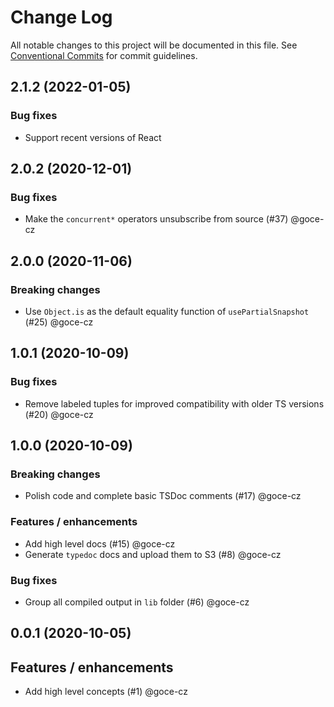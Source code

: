 # Change Log

All notable changes to this project will be documented in this file.
See [Conventional Commits](https://conventionalcommits.org) for commit guidelines.

## 2.1.2 (2022-01-05)

### Bug fixes

- Support recent versions of React

## 2.0.2 (2020-12-01)

### Bug fixes

- Make the `concurrent*` operators unsubscribe from source (#37) @goce-cz

## 2.0.0 (2020-11-06)

### Breaking changes

- Use `Object.is` as the default equality function of `usePartialSnapshot` (#25) @goce-cz 


## 1.0.1 (2020-10-09)

### Bug fixes

- Remove labeled tuples for improved compatibility with older TS versions (#20) @goce-cz


## 1.0.0 (2020-10-09)

### Breaking changes

- Polish code and complete basic TSDoc comments (#17) @goce-cz 

### Features / enhancements

- Add high level docs (#15) @goce-cz 
- Generate `typedoc` docs and upload them to S3 (#8) @goce-cz 

### Bug fixes

- Group all compiled output in `lib` folder (#6) @goce-cz 


## 0.0.1 (2020-10-05)

## Features / enhancements

- Add high level concepts (#1) @goce-cz
